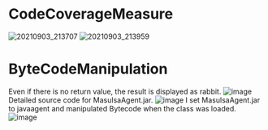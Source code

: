 # CodeCoverageMeasure
![20210903_213707](https://user-images.githubusercontent.com/35192352/132006502-fc78cb68-f8fe-4c06-808b-7fc1ca18a71f.png)
![20210903_213959](https://user-images.githubusercontent.com/35192352/132006687-a5012670-409d-4034-9fd4-a24a218357b7.png)

# ByteCodeManipulation
Even if there is no return value, the result is displayed as rabbit.
![image](https://user-images.githubusercontent.com/35192352/132127181-d8a3218d-ee1f-4be9-85ff-58df708456e4.png)
Detailed source code for MasulsaAgent.jar.
![image](https://user-images.githubusercontent.com/35192352/132127172-207c31b7-433b-4630-b2b0-be1044f2f3b0.png)
I set MasulsaAgent.jar to javaagent and manipulated Bytecode when the class was loaded.
![image](https://user-images.githubusercontent.com/35192352/132127175-2ac9cc4e-5d7b-44c2-ab83-e86c264e1d77.png)

